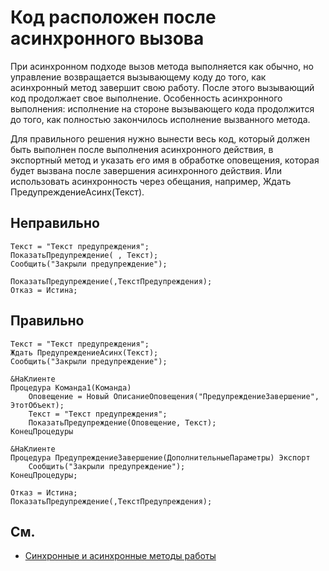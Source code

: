 # Код расположен после асинхронного вызова

При асинхронном подходе вызов метода выполняется как обычно, но управление возвращается вызывающему коду до того, 
как асинхронный метод завершит свою работу. После этого вызывающий код продолжает свое выполнение.
Особенность асинхронного выполнения: исполнение на стороне вызывающего кода продолжится до того, 
как полностью закончилось исполнение вызванного метода.

Для правильного решения нужно вынести весь код, который должен быть выполнен после выполнения асинхронного действия, 
в экспортный метод и указать его имя в обработке оповещения, которая будет вызвана после завершения асинхронного действия. 
Или использовать асинхронность через обещания, например, Ждать ПредупреждениеАсинх(Текст).

## Неправильно

```bsl
Текст = "Текст предупреждения";
ПоказатьПредупреждение( , Текст);
Сообщить("Закрыли предупреждение");
```

```bsl
ПоказатьПредупреждение(,ТекстПредупреждения);
Отказ = Истина;
```

## Правильно

```bsl
Текст = "Текст предупреждения";
Ждать ПредупреждениеАсинх(Текст);
Сообщить("Закрыли предупреждение");
```

```bsl
&НаКлиенте
Процедура Команда1(Команда)
    Оповещение = Новый ОписаниеОповещения("ПредупреждениеЗавершение", ЭтотОбъект);
    Текст = "Текст предупреждения";
    ПоказатьПредупреждение(Оповещение, Текст);
КонецПроцедуры

&НаКлиенте
Процедура ПредупреждениеЗавершение(ДополнительныеПараметры) Экспорт
    Сообщить("Закрыли предупреждение");
КонецПроцедуры;
```

```bsl
Отказ = Истина;
ПоказатьПредупреждение(,ТекстПредупреждения);
```

## См.

- [Синхронные и асинхронные методы работы](https://its.1c.ru/db/v8319doc#bookmark:dev:TI000001505)
